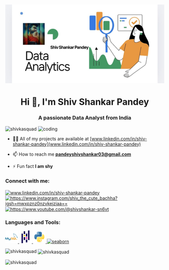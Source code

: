 ![logo](https://github.com/shivkasquad/Shiv-Shankar/blob/main/github%20banner.png)

<h1 align="center">Hi 👋, I'm Shiv Shankar Pandey</h1>
<h3 align="center">A passionate Data Analyst from India</h3>

<img align="right" alt="coding" width="400" src="https://user-images.githubusercontent.com/55389276/140866485-8fb1c876-9a8f-4d6a-98dc-08c4981eaf70.gif">

<p align="left"> <img src="https://komarev.com/ghpvc/?username=shivkasquad&label=Profile%20views&color=0e75b6&style=flat" alt="shivkasquad" /> </p>

- 👨‍💻 All of my projects are available at [www.linkedin.com/in/shiv-shankar-pandey](www.linkedin.com/in/shiv-shankar-pandey)

- 📫 How to reach me **pandeyshivshankar03@gmail.com**

- ⚡ Fun fact **I am shy**

<h3 align="left">Connect with me:</h3>
<p align="left">
<a href="https://linkedin.com/in/www.linkedin.com/in/shiv-shankar-pandey" target="blank"><img align="center" src="https://raw.githubusercontent.com/rahuldkjain/github-profile-readme-generator/master/src/images/icons/Social/linked-in-alt.svg" alt="www.linkedin.com/in/shiv-shankar-pandey" height="30" width="40" /></a>
<a href="https://instagram.com/https://www.instagram.com/shiv_the_cute_bachha?igsh=mwxpznz0nzvkejziaa==" target="blank"><img align="center" src="https://raw.githubusercontent.com/rahuldkjain/github-profile-readme-generator/master/src/images/icons/Social/instagram.svg" alt="https://www.instagram.com/shiv_the_cute_bachha?igsh=mwxpznz0nzvkejziaa==" height="30" width="40" /></a>
<a href="https://www.youtube.com/c/https://www.youtube.com/@shivshankar-sn6vt" target="blank"><img align="center" src="https://raw.githubusercontent.com/rahuldkjain/github-profile-readme-generator/master/src/images/icons/Social/youtube.svg" alt="https://www.youtube.com/@shivshankar-sn6vt" height="30" width="40" /></a>
</p>

<h3 align="left">Languages and Tools:</h3>
<p align="left"> <a href="https://www.mysql.com/" target="_blank" rel="noreferrer"> <img src="https://raw.githubusercontent.com/devicons/devicon/master/icons/mysql/mysql-original-wordmark.svg" alt="mysql" width="40" height="40"/> </a> <a href="https://pandas.pydata.org/" target="_blank" rel="noreferrer"> <img src="https://raw.githubusercontent.com/devicons/devicon/2ae2a900d2f041da66e950e4d48052658d850630/icons/pandas/pandas-original.svg" alt="pandas" width="40" height="40"/> </a> <a href="https://www.python.org" target="_blank" rel="noreferrer"> <img src="https://raw.githubusercontent.com/devicons/devicon/master/icons/python/python-original.svg" alt="python" width="40" height="40"/> </a> <a href="https://seaborn.pydata.org/" target="_blank" rel="noreferrer"> <img src="https://seaborn.pydata.org/_images/logo-mark-lightbg.svg" alt="seaborn" width="40" height="40"/> </a> </p>

<p><img align="left" src="https://github-readme-stats.vercel.app/api/top-langs?username=shivkasquad&show_icons=true&locale=en&layout=compact" alt="shivkasquad" /></p>

<p>&nbsp;<img align="center" src="https://github-readme-stats.vercel.app/api?username=shivkasquad&show_icons=true&locale=en" alt="shivkasquad" /></p>

<p><img align="center" src="https://github-readme-streak-stats.herokuapp.com/?user=shivkasquad&" alt="shivkasquad" /></p>
